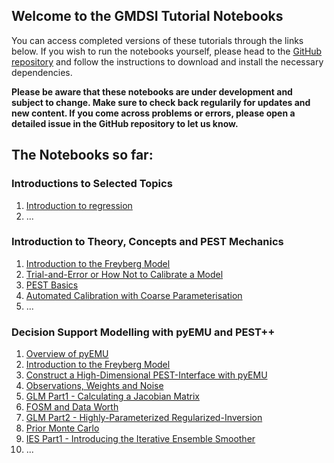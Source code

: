 ## Welcome to the GMDSI Tutorial Notebooks

You can access completed versions of these tutorials through the links below. If you wish to run the notebooks yourself, please head to the [GitHub repository](https://gmdsi.github.io/GMDSI_notebooks/) and follow the instructions to download and install the necessary dependencies. 

__Please be aware that these notebooks are under development and subject to change. Make sure to check back regularily for updates and new content. If you come across problems or errors, please open a detailed issue in the GitHub repository to let us know.__

## The Notebooks so far:

### Introductions to Selected Topics
1. [Introduction to regression](https://gmdsi.github.io/GMDSI_notebooks/intro_to_regression)
2. ...

### Introduction to Theory, Concepts and PEST Mechanics
1. [Introduction to the Freyberg Model](https://gmdsi.github.io/GMDSI_notebooks/freyberg_intro_model)
2. [Trial-and-Error or How Not to Calibrate a Model](https://gmdsi.github.io/GMDSI_notebooks/freyberg_trial_and_error)
3. [PEST Basics](https://gmdsi.github.io/GMDSI_notebooks/freyberg_pest_setup)
4. [Automated Calibration with Coarse Parameterisation ](https://gmdsi.github.io/GMDSI_notebooks/freyberg_k)
5.  ...

### Decision Support Modelling with pyEMU and PEST++
1. [Overview of pyEMU](https://gmdsi.github.io/GMDSI_notebooks/intro_to_pyemu)
2. [Introduction to the Freyberg Model](https://gmdsi.github.io/GMDSI_notebooks/freyberg_intro_model)
3. [Construct a High-Dimensional PEST-Interface with pyEMU](https://gmdsi.github.io/GMDSI_notebooks/freyberg_pstfrom_pest_setup)
4. [Observations, Weights and Noise](https://gmdsi.github.io/GMDSI_notebooks/freyberg_obs_and_weights)
5. [GLM Part1 - Calculating a Jacobian Matrix](https://gmdsi.github.io/GMDSI_notebooks/freyberg_glm_1)
6. [FOSM and Data Worth](https://gmdsi.github.io/GMDSI_notebooks/freyberg_fosm_and_dataworth)
7. [GLM Part2 - Highly-Parameterized Regularized-Inversion](https://gmdsi.github.io/GMDSI_notebooks/freyberg_glm_2)
8. [Prior Monte Carlo](https://gmdsi.github.io/GMDSI_notebooks/freyberg_prior_monte_carlo)
9. [IES Part1 - Introducing the Iterative Ensemble Smoother](https://gmdsi.github.io/GMDSI_notebooks/freyberg_ies)
10.  ...

